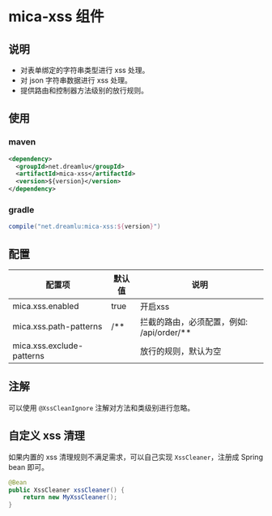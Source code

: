 # mica-xss 组件

## 说明
- 对表单绑定的字符串类型进行 xss 处理。
- 对 json 字符串数据进行 xss 处理。
- 提供路由和控制器方法级别的放行规则。

## 使用
### maven
```xml
<dependency>
  <groupId>net.dreamlu</groupId>
  <artifactId>mica-xss</artifactId>
  <version>${version}</version>
</dependency>
```

### gradle
```groovy
compile("net.dreamlu:mica-xss:${version}")
```

## 配置
| 配置项 | 默认值 | 说明 |
| ----- | ------ | ------ |
| mica.xss.enabled | true | 开启xss |
| mica.xss.path-patterns | /** | 拦截的路由，必须配置，例如: /api/order/** |
| mica.xss.exclude-patterns |  | 放行的规则，默认为空 |

## 注解
可以使用 `@XssCleanIgnore` 注解对方法和类级别进行忽略。

## 自定义 xss 清理
如果内置的 xss 清理规则不满足需求，可以自己实现 `XssCleaner`，注册成 Spring bean 即可。

```java
@Bean
public XssCleaner xssCleaner() {
    return new MyXssCleaner();
}
```
